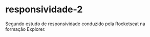# responsividade-2
Segundo estudo de responsividade conduzido pela Rocketseat na formação Explorer.
